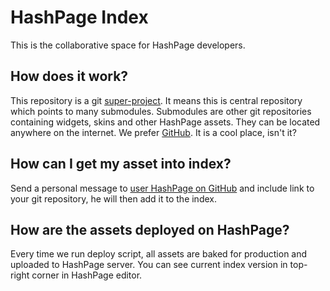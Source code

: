 # HashPage Index

This is the collaborative space for HashPage developers. 

## How does it work?

This repository is a git [super-project](http://book.git-scm.com/5_submodules.html). It means this is central repository which points to many submodules. Submodules are other git repositories containing widgets, skins and other HashPage assets. They can be located anywhere on the internet. We prefer [GitHub](http://github.com). It is a cool place, isn't it?

## How can I get my asset into index?

Send a personal message to [user HashPage on GitHub](http://github.com/hashpage) and include link to your git repository, he will then add it to the index.

## How are the assets deployed on HashPage?

Every time we run deploy script, all assets are baked for production and uploaded to HashPage server. You can see current index version in top-right corner in HashPage editor.